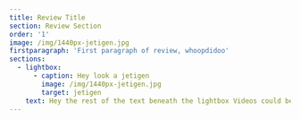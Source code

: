 ```yaml
---
title: Review Title
section: Review Section
order: '1'
image: /img/1440px-jetigen.jpg
firstparagraph: 'First paragraph of review, whoopdidoo'
sections:
  - lightbox:
      - caption: Hey look a jetigen
        image: /img/1440px-jetigen.jpg
        target: jetigen
    text: Hey the rest of the text beneath the lightbox Videos could be added below.
---
```


